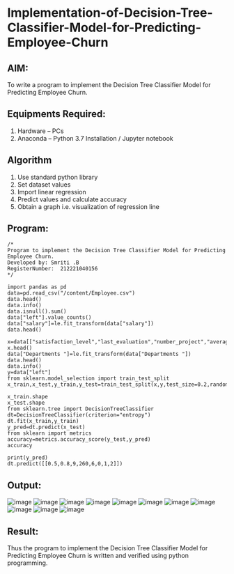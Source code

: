 # Implementation-of-Decision-Tree-Classifier-Model-for-Predicting-Employee-Churn

## AIM:
To write a program to implement the Decision Tree Classifier Model for Predicting Employee Churn.

## Equipments Required:
1. Hardware – PCs
2. Anaconda – Python 3.7 Installation / Jupyter notebook

## Algorithm
1. Use standard python library
2. Set dataset values
3. Import linear regression
4. Predict values and calculate accuracy
5. Obtain a graph i.e.  visualization of regression line

## Program:
```
/*
Program to implement the Decision Tree Classifier Model for Predicting Employee Churn.
Developed by: Smriti .B
RegisterNumber:  212221040156
*/
```
```
import pandas as pd
data=pd.read_csv("/content/Employee.csv")
data.head()
data.info()
data.isnull().sum()
data["left"].value_counts()
data["salary"]=le.fit_transform(data["salary"])
data.head()

x=data[["satisfaction_level","last_evaluation","number_project","average_montly_hours","time_spend_company","Work_accident","promotion_last_5years","salary"]]
x.head()
data["Departments "]=le.fit_transform(data["Departments "])
data.head()
data.info()
y=data["left"]
from sklearn.model_selection import train_test_split
x_train,x_test,y_train,y_test=train_test_split(x,y,test_size=0.2,random_state=100)

x_train.shape
x_test.shape
from sklearn.tree import DecisionTreeClassifier
dt=DecisionTreeClassifier(criterion="entropy")
dt.fit(x_train,y_train)
y_pred=dt.predict(x_test)
from sklearn import metrics
accuracy=metrics.accuracy_score(y_test,y_pred)
accuracy

print(y_pred)
dt.predict([[0.5,0.8,9,260,6,0,1,2]])
```

## Output:
![image](https://github.com/smriti1910/Ex-06---Implementation-of-Decision-Tree-Classifier-Model-for-Predicting-Employee-Churn/assets/133334803/f73a6b6a-dc8d-46b9-bec0-925f2987b8b4)
![image](https://github.com/smriti1910/Ex-06---Implementation-of-Decision-Tree-Classifier-Model-for-Predicting-Employee-Churn/assets/133334803/fdbd28e8-5c14-4dcc-94b2-a4f2f116dac4)
![image](https://github.com/smriti1910/Ex-06---Implementation-of-Decision-Tree-Classifier-Model-for-Predicting-Employee-Churn/assets/133334803/3e00b52b-efa3-4fe2-9318-d76b368eb014)
![image](https://github.com/smriti1910/Ex-06---Implementation-of-Decision-Tree-Classifier-Model-for-Predicting-Employee-Churn/assets/133334803/021f53bb-329c-46a3-987e-5b5b69d65b6f)
![image](https://github.com/smriti1910/Ex-06---Implementation-of-Decision-Tree-Classifier-Model-for-Predicting-Employee-Churn/assets/133334803/82c38a2a-c053-4fb9-8ce2-aa0a54f41817)
![image](https://github.com/smriti1910/Ex-06---Implementation-of-Decision-Tree-Classifier-Model-for-Predicting-Employee-Churn/assets/133334803/4128b7da-8aa6-4224-bd12-4623e0cdb4fa)
![image](https://github.com/smriti1910/Ex-06---Implementation-of-Decision-Tree-Classifier-Model-for-Predicting-Employee-Churn/assets/133334803/ed4abbf1-f5bd-4c6e-85ce-fbf43d72326f)
![image](https://github.com/smriti1910/Ex-06---Implementation-of-Decision-Tree-Classifier-Model-for-Predicting-Employee-Churn/assets/133334803/d5c6c6f2-0adb-4ff7-b269-9abb660a708e)
![image](https://github.com/smriti1910/Ex-06---Implementation-of-Decision-Tree-Classifier-Model-for-Predicting-Employee-Churn/assets/133334803/13872b4b-f536-4593-8a7c-5c2c27d77038)
![image](https://github.com/smriti1910/Ex-06---Implementation-of-Decision-Tree-Classifier-Model-for-Predicting-Employee-Churn/assets/133334803/b2c9fa75-ce3e-4fcf-b16f-89732c9b04e4)
![image](https://github.com/smriti1910/Ex-06---Implementation-of-Decision-Tree-Classifier-Model-for-Predicting-Employee-Churn/assets/133334803/d49e4ec1-76e9-4faa-b20b-27a994b5849f)



## Result:
Thus the program to implement the  Decision Tree Classifier Model for Predicting Employee Churn is written and verified using python programming.
